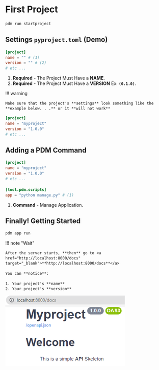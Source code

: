 # First **Project**

```sh
pdm run startproject
```

<div id="terminal-getting-started-first-project" data-termynal></div>

## Settings `pyproject.toml` (**Demo**)

```toml
[project]
name = "" # (1)
version = "" # (2)
# etc ...
```

1. **Required** - The Project Must Have a **NAME**.
2. **Required** - The Project Must Have a **VERSION** Ex: **`(0.1.0)`**.

!!! warning

    Make sure that the project's **settings** look something like the **example below. . .** or it **will not work**

```toml title="pyproject.toml"
[project]
name = "myproject"
version = "1.0.0"
# etc ...
```

## Adding a **PDM Command**

```toml title="pyproject.toml"
[project]
name = "myproject"
version = "1.0.0"
# etc ...

[tool.pdm.scripts]
app = "python manage.py" # (1)
```

1. **Command** - Manage Application.

## Finally! **Getting Started**

```sh
pdm app run
```

<div id="terminal-getting-started-first-project-app" data-termynal></div>

!!! note "Wait"

    After the server starts, **then** go to <a href="http://localhost:8000/docs" target="_blank">**http://localhost:8000/docs**</a>

    You can **notice**:

    1. Your project's **name**
    2. Your project's **version**

![Docs](img/docs.png)
